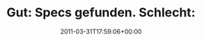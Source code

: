 ---
retweeted: false
source: <a href="http://www.echofon.com/" rel="nofollow">Echofon</a>
entities:
  hashtags: []
  symbols: []
  user_mentions: []
  urls: []
display_text_range:
- '0'
- '71'
favorite_count: '0'
id_str: '53516684958511104'
truncated: false
retweet_count: '0'
id: '53516684958511104'
created_at: Thu Mar 31 17:59:06 +0000 2011
favorited: false
full_text: "Gut: Specs gefunden. \nSchlecht: 26 passes, 5 failures, 4 errors.\nSeufz."
lang: de
tags:
- pesos:twitter
date: '2011-03-31T17:59:06+00:00'
src: https://twitter.com/bascht/status/53516684958511104
original_url: https://twitter.com/bascht/status/53516684958511104
type: twitter_tweet
text: "Gut: Specs gefunden. \nSchlecht: 26 passes, 5 failures, 4 errors.\nSeufz."
title: "Gut: Specs gefunden. \nSchlecht:"

---